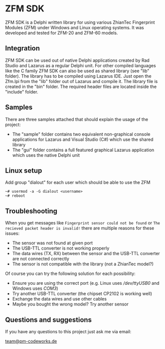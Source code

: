 ZFM SDK
=======

ZFM SDK is a Delphi written library for using various ZhianTec Fingerprint Modules (ZFM) under Windows and Linux operating systems. It was developed and tested for ZFM-20 and ZFM-60 models.

Integration
-----------

ZFM SDK can be used out of native Delphi applications created by Rad Studio and Lazarus as a regular Delphi unit. For other compiled languages like the C family ZFM SDK can also be used as shared library (see "lib" folder). The library has to be compiled using Lazarus IDE. Just open the Zfm.lpi from the "lib" folder out of Lazarus and compile it. The library file is created in the "bin" folder. The required header files are located inside the "include" folder.

Samples
-------

There are three samples attached that should explain the usage of the project:
- The "sample" folder contains two equivalent non-graphical console applications for Lazarus and Visual Studio (C#) which use the shared library
- The "gui" folder contains a full featured graphical Lazarus application which uses the native Delphi unit

Linux setup
-----------

Add group "dialout" for each user which should be able to use the ZFM

    ~# usermod -a -G dialout <username>
    ~# reboot

Troubleshooting
---------------

When you get messages like `Fingerprint sensor could not be found` or `The recieved packet header is invalid!` there are multiple reasons for these issues:

- The sensor was not found at given port
- The USB-TTL converter is not working properly
- The data wires (TX, RX) between the sensor and the USB-TTL converter are not connected correctly
- The sensor is not compatible with the library (not a ZhianTec model?)

Of course you can try the following solution for each possibility:

- Ensure you are using the correct port (e.g. Linux uses */dev/ttyUSB0* and Windows uses *COM3*)
- Try another USB-TTL converter (the chipset CP2102 is working well)
- Exchange the data wires and use other cables
- Maybe you bought the wrong model? Try another sensor

Questions and suggestions
-------------------------

If you have any questions to this project just ask me via email:

<team@pm-codeworks.de>
